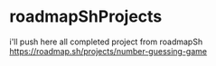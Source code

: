 # roadmapShProjects
i'll push here all completed project from roadmapSh
https://roadmap.sh/projects/number-guessing-game
